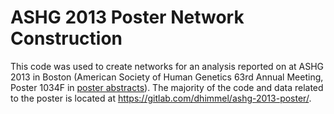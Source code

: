 # ASHG 2013 Poster Network Construction

This code was used to create networks for an analysis reported on at ASHG 2013 in Boston (American Society of Human Genetics 63rd Annual Meeting, Poster 1034F in [poster abstracts](https://www.ashg.org/wp-content/uploads/2019/10/2013-poster-abstracts.pdf)).
The majority of the code and data related to the poster is located at <https://gitlab.com/dhimmel/ashg-2013-poster/>.
